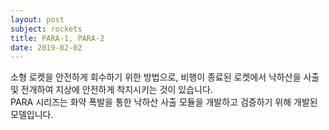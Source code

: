 ```yaml
---
layout: post
subject: rockets
title: PARA-1, PARA-2
date: 2019-02-02
---
```

소형 로켓을 안전하게 회수하기 위한 방법으로, 비행이 종료된 로켓에서 낙하산을 사출 및 전개하여 지상에 안전하게 착지시키는 것이 있습니다. <br/>
PARA 시리즈는 화약 폭발을 통한 낙하산 사출 모듈을 개발하고 검증하기 위해 개발된 모델입니다. <br/>

